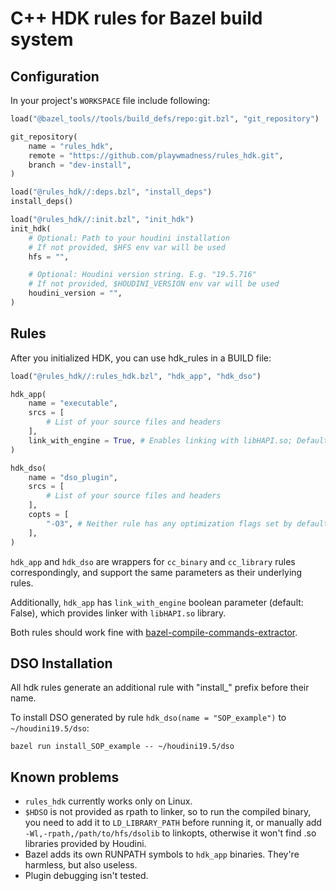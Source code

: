# C++ HDK rules for Bazel build system

## Configuration

In your project's `WORKSPACE` file include following:
```python
load("@bazel_tools//tools/build_defs/repo:git.bzl", "git_repository")

git_repository(
    name = "rules_hdk",
    remote = "https://github.com/playwmadness/rules_hdk.git",
    branch = "dev-install",
)

load("@rules_hdk//:deps.bzl", "install_deps")
install_deps()

load("@rules_hdk//:init.bzl", "init_hdk")
init_hdk(
    # Optional: Path to your houdini installation
    # If not provided, $HFS env var will be used
    hfs = "",

    # Optional: Houdini version string. E.g. "19.5.716"
    # If not provided, $HOUDINI_VERSION env var will be used
    houdini_version = "",
)
```

## Rules

After you initialized HDK, you can use hdk\_rules in a BUILD file:
```python
load("@rules_hdk//:rules_hdk.bzl", "hdk_app", "hdk_dso")

hdk_app(
    name = "executable",
    srcs = [
        # List of your source files and headers
    ],
    link_with_engine = True, # Enables linking with libHAPI.so; Default is False.
)

hdk_dso(
    name = "dso_plugin",
    srcs = [
        # List of your source files and headers
    ],
    copts = [
        "-O3", # Neither rule has any optimization flags set by default
    ],
)
```

`hdk_app` and `hdk_dso` are wrappers for `cc_binary` and `cc_library` rules correspondingly, and support the same parameters as their underlying rules.

Additionally, `hdk_app` has `link_with_engine` boolean parameter (default: False), which provides linker with `libHAPI.so` library.

Both rules should work fine with [bazel-compile-commands-extractor](https://github.com/hedronvision/bazel-compile-commands-extractor).

## DSO Installation

All hdk rules generate an additional rule with "install_" prefix before their name.

To install DSO generated by rule `hdk_dso(name = "SOP_example")` to `~/houdini19.5/dso`:

```
bazel run install_SOP_example -- ~/houdini19.5/dso
```

## Known problems

* `rules_hdk` currently works only on Linux.
* `$HDSO` is not provided as rpath to linker, so to run the compiled binary, you need to add it to `LD_LIBRARY_PATH` before running it, or manually add `-Wl,-rpath,/path/to/hfs/dsolib` to linkopts, otherwise it won't find .so libraries provided by Houdini.
* Bazel adds its own RUNPATH symbols to `hdk_app` binaries. They're harmless, but also useless.
* Plugin debugging isn't tested.
